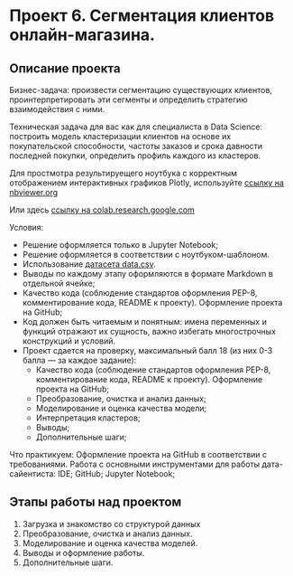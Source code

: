 # Проект 6. Сегментация клиентов онлайн-магазина.

## Описание проекта
Бизнес-задача: произвести сегментацию существующих клиентов, проинтерпретировать эти сегменты и определить стратегию взаимодействия с ними.

Техническая задача для вас как для специалиста в Data Science: построить модель кластеризации клиентов на основе их покупательской способности, частоты заказов и срока давности последней покупки, определить профиль каждого из кластеров.

Для простмотра результируещего ноутбука с корректным отображением интерактивных графиков Plotly, используйте [ссылку на nbviewer.org](https://nbviewer.org/github/askornyakov1977/SkillFactory-DST/blob/main/Project_6/PROJECT_6__%D0%A1%D0%B5%D0%B3%D0%BC%D0%B5%D0%BD%D1%82%D0%B0%D1%86%D0%B8%D1%8F_%D0%BA%D0%BB%D0%B8%D0%B5%D0%BD%D1%82%D0%BE%D0%B2_%D0%BE%D0%BD%D0%BB%D0%B0%D0%B9%D0%BD_%D0%BC%D0%B0%D0%B3%D0%B0%D0%B7%D0%B8%D0%BD%D0%B0.ipynb) 

Или здесь [ссылку на colab.research.google.com](https://colab.research.google.com/drive/1yV-AQWCY1_Hq28rQ411I469-YRYhGm2K?usp=sharing)

Условия:
- Решение оформляется только в Jupyter Notebook;
- Решение оформляется в соответствии с ноутбуком-шаблоном.
- Использование [датасета data.csv](https://github.com/askornyakov1977/SkillFactory-DST/blob/main/Project_6/data.csv).
- Выводы по каждому этапу оформляются в формате Markdown в отдельной ячейке;
- Качество кода (соблюдение стандартов оформления PEP-8, комментирование кода, README к проекту). Оформление проекта на GitHub;
- Код должен быть читаемым и понятным: имена переменных и функций отражают их сущность, важно избегать многострочных конструкций и условий.
- Проект сдается на проверку, максимальный балл 18 (из них 0-3 балла — за каждое задание):
    * Качество кода (соблюдение стандартов оформления PEP-8, комментирование кода, README к проекту). Оформление проекта на GitHub;
    * Преобразование, очистка и анализ данных;
    * Моделирование и оценка качества модели;
    * Интерпретация кластеров;
    * Выводы;
    * Дополнительные шаги;

Что практикуем:
Оформление проекта на GitHub в соответствии с требованиями. Работа с основными инструментами для работы дата-сайентиста: 
    IDE;
    GitHub;
    Jupyter Notebook;

## Этапы работы над проектом

1. Загрузка и знакомство со структурой данных
2. Преобразование, очистка и анализ данных.
3. Моделирование и оценка качества моделей.
4. Выводы и оформление работы.
5. Дополнительные шаги.